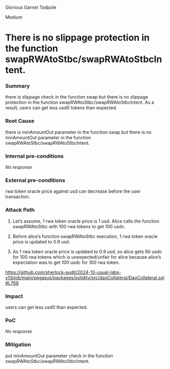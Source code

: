 Glorious Garnet Tadpole

Medium

# There is no slippage protection in the function swapRWAtoStbc/swapRWAtoStbcIntent.

### Summary

there is slippage check in the function swap but there is no slippage protection in the function swapRWAtoStbc/swapRWAtoStbcIntent. As a result, users can get less usd0 tokens than expected. 


### Root Cause

there is  minAmountOut parameter in the function swap but there is no minAmountOut parameter in the function swapRWAtoStbc/swapRWAtoStbcIntent.

### Internal pre-conditions

_No response_

### External pre-conditions

rwa token oracle price against usd can decrease before the user transaction.


### Attack Path

1. Let’s assume, 1 rwa token oracle price is 1 usd. Alice calls the function swapRWAtoStbc with 100 rwa tokens to get 100 usdc. 
 
2. Before alice’s function swapRWAtoStbc execution, 1 rwa token oracle price is updated to 0.9 usd.
 
3. As 1 rwa token oracle price is updated to 0.9 usd, so alice gets 90 usdc for 100 rwa tokens which is unexpected/unfair for alice because alice’s expectation was to get 100 usdc for 100 rwa token. 

https://github.com/sherlock-audit/2024-10-usual-labs-v1/blob/main/pegasus/packages/solidity/src/daoCollateral/DaoCollateral.sol#L768

### Impact

users can get less usd0 than expected.


### PoC

_No response_

### Mitigation

put  minAmountOut parameter check in the function swapRWAtoStbc/swapRWAtoStbcIntent.
